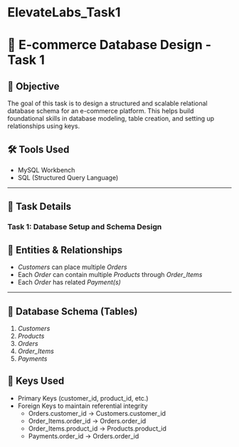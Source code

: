 # ElevateLabs_Task1
# 🛒 E-commerce Database Design - Task 1

## 🎯 Objective

The goal of this task is to design a structured and scalable relational database schema for an e-commerce platform. This helps build foundational skills in database modeling, table creation, and setting up relationships using keys.

## 🛠 Tools Used

- MySQL Workbench 
- SQL (Structured Query Language)

---

## 📌 Task Details

### Task 1: Database Setup and Schema Design

## 🧱 Entities & Relationships

- *Customers* can place multiple *Orders*
- Each *Order* can contain multiple *Products* through *Order_Items*
- Each *Order* has related *Payment(s)*

---

## 🧾 Database Schema (Tables)

1. *Customers*
2. *Products*
3. *Orders*
4. *Order_Items*
5. *Payments*

## 🔐 Keys Used

- Primary Keys (customer_id, product_id, etc.)
- Foreign Keys to maintain referential integrity
  - Orders.customer_id → Customers.customer_id
  - Order_Items.order_id → Orders.order_id
  - Order_Items.product_id → Products.product_id
  - Payments.order_id → Orders.order_id
